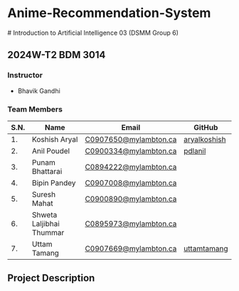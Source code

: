 # Anime-Recommendation-System

﻿# Introduction to Artificial Intelligence 03 (DSMM Group 6)
## 2024W-T2 BDM 3014

### Instructor
- Bhavik Gandhi

### Team Members
| S.N. | Name | Email | GitHub |
|------|------|-------|--------|
| 1. | Koshish Aryal | C0907650@mylambton.ca | [aryalkoshish](https://github.com/aryalkoshish)|
| 2. | Anil Poudel | C0900334@mylambton.ca | [pdlanil](https://github.com/pdlanil)|
| 3. | Punam Bhattarai | C0894222@mylambton.ca | 
| 4. | Bipin Pandey | C0907008@mylambton.ca |
| 5. | Suresh Mahat | C0900890@mylambton.ca |
| 6. | Shweta Laljibhai Thummar | C0895973@mylambton.ca |
| 7. | Uttam Tamang | C0907669@mylambton.ca | [uttamtamang](https://github.com/uttamtamang)

## Project Description
